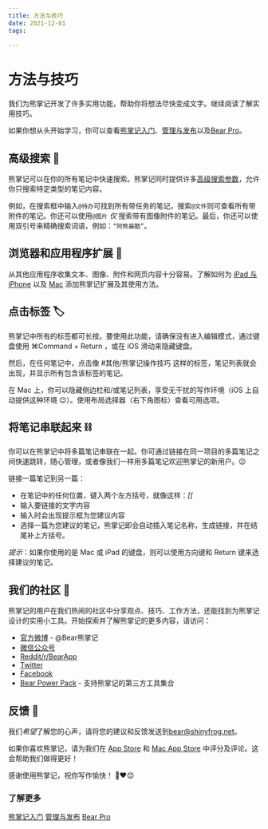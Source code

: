 ```yaml
---
title: 方法与技巧
date: 2021-12-01
tags:
 
---
```


# 方法与技巧
我们为熊掌记开发了许多实用功能，帮助你将想法尽快变成文字。继续阅读了解实用技巧。

如果你想从头开始学习，你可以查看[熊掌记入门](/2021/12/01/熊掌记入门/)、[管理与发布](/2021/12/01/管理与发布/)以及[Bear Pro](/2022/07/01/Bear-Pro/)。

## 高级搜索 🔎
熊掌记可以在你的所有笔记中快速搜索。熊掌记同时提供许多[高级搜索参数](http://bear.app/faq/Advanced%20search%20options%20in%20Bear/)，允许你只搜索特定类型的笔记内容。

例如，在搜索框中输入`@待办`可找到所有带任务的笔记，搜索`@文件`则可查看所有带附件的笔记。你还可以使用`@图片`  _仅_ 搜索带有图像附件的笔记。最后，你还可以使用双引号来精确搜索词语，例如：`“阿熊最酷”`。

## 浏览器和应用程序扩展 🧩
从其他应用程序收集文本、图像、附件和网页内容十分容易。了解如何为 [iPad 与 iPhone](http://bear.app/cn/faq/Extensions/iOS%20App%20Extension/) 以及 [Mac](http://bear.app/cn/faq/Extensions/Browser%20extensions/) 添加熊掌记扩展及其使用方法。

## 点击标签 🏷
熊掌记中所有的标签都可长按。要使用此功能，请确保没有进入编辑模式，通过键盘使用 ⌘Command + Return ，或在 iOS 滑动来隐藏键盘。

然后，在任何笔记中，点击像  #其他/熊掌记操作技巧  这样的标签，笔记列表就会出现，并显示所有包含该标签的笔记。

在 Mac 上，你可以隐藏侧边栏和/或笔记列表，享受无干扰的写作环境（iOS 上自动提供这种环境 😉）。使用布局选择器（右下角图标）查看可用选项。

## 将笔记串联起来 ⛓
你可以在熊掌记中将多篇笔记串联在一起。你可通过链接在同一项目的多篇笔记之间快速跳转，随心管理，或者像我们一样用多篇笔记欢迎熊掌记的新用户。😉

链接一篇笔记到另一篇：

* 在笔记中的任何位置，键入两个左方括号，就像这样：*[[*
* 输入要链接的文字内容
* 输入时会出现提示框为您建议内容
* 选择一篇为您建议的笔记，熊掌记即会自动插入笔记名称，生成链接，并在结尾补上方括号。

*提示*：如果你使用的是 Mac 或 iPad 的键盘，则可以使用方向键和 Return 键来选择建议的笔记。

## 我们的社区 👥
熊掌记的用户在我们热闹的社区中分享观点、技巧、工作方法，还能找到为熊掌记设计的实用小工具。开始探索并了解熊掌记的更多内容，请访问：

* [官方微博](www.weibo.com/xiongzhangji) - @Bear熊掌记
* [微信公众号](https://bear.app/cn/#community)
* [Reddit/r/BearApp](https://reddit.com/r/BearApp)
* [Twitter](https://twitter.com/BearNotesApp)
* [Facebook](https://www.facebook.com/BearNotes/)
* [Bear Power Pack](https://github.com/sbusso/Bear-Power-Pack/blob/master/README.md) - 支持熊掌记的第三方工具集合

## 反馈 💬
我们*希望*了解您的心声，请将您的建议和反馈发送到[bear@shinyfrog.net](mailto:bear@shinyfrog.net)。

如果你喜欢熊掌记，请为我们在 [App Store](https://apps.apple.com/cn/app/%E7%86%8A%E6%8E%8C%E8%AE%B0/id1016366447) 和 [Mac App Store](https://apps.apple.com/cn/app/%E7%86%8A%E6%8E%8C%E8%AE%B0/id1091189122?mt=12) 中评分及评论。这会帮助我们做得更好！

感谢使用熊掌记，祝你写作愉快！
🐻❤️😊

### 了解更多
[熊掌记入门](/2021/12/01/熊掌记入门/)
[管理与发布](/2021/12/01/管理与发布/)
[Bear Pro](/2022/07/01/Bear-Pro/)



